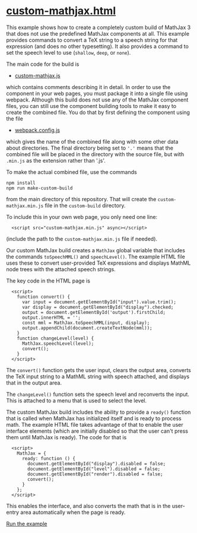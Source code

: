 # [custom-mathjax.html](https://mathjax.github.io/MathJax-demos-web/custom-build/custom-mathjax.html)

This example shows how to create a completely custom build of MathJax 3 that does not use the predefined MathJax components at all.  This example provides commands to convert a TeX string to a speech string for that expression (and does no other typesetting).  It also provides a command to set the speech level to use (`shallow`, `deep`, or `none`).

The main code for the build is

* [custom-mathjax.js](custom-mathjax.js)

which contains comments describing it in detail.  In order to use the component in your web pages, you must package it into a single file using webpack.  Although this build does not use any of the MathJax component files, you can still use the component building tools to make it easy to create the combined file.  You do that by first defining the component using the file

* [webpack.config.js](webpack.config.js)

which gives the name of the combined file along with some other data about directories.  The final directory being set to `'.'` means that the combined file will be placed in the directory with the source file, but with `.min.js` as the extension rather than '.js'.

To make the actual combined file, use the commands

```
npm install
npm run make-custom-build
```

from the main directory of this repository.  That will create the `custom-mathjax.min.js` file in the `custom-build` directory.

To include this in your own web page, you only need one line:

```
  <script src="custom-mathjax.min.js" async></script>
```

(include the path to the `custom-mathjax.min.js` file if needed).

Our custom MathJax build creates a `MathJax` global variable that includes the commands `toSpeechMML()` and `speechLevel()`.  The example HTML file uses these to convert user-provided TeX expressions and displays MathML node trees with the attached speech strings.

The key code in the HTML page is

```
  <script>
    function convert() {
      var input = document.getElementById("input").value.trim();
      var display = document.getElementById("display").checked;
      output = document.getElementById('output').firstChild;
      output.innerHTML = '';
      const mml = MathJax.toSpeechMML(input, display);
      output.appendChild(document.createTextNode(mml));
    }
    function changeLevel(level) {
      MathJax.speechLevel(level);
      convert();
    }
  </script>
```

The `convert()` function gets the user input, clears the output area, converts the TeX input string to a MathML string with speech attached, and displays that in the output area.

The `changeLevel()` function sets the speech level and reconverts the input.  This is attached to a menu that is used to select the level.

The custom MathJax build includes the ability to provide a `ready()` function that is called when MathJax has initialized itself and is ready to process math.  The example HTML file takes advantage of that to enable the user interface elements (which are initially disabled so that the user can't press them until MathJax is ready).  The code for that is

```
  <script>
    MathJax = {
      ready: function () {
        document.getElementById("display").disabled = false;
        document.getElementById("level").disabled = false;
        document.getElementById("render").disabled = false;
        convert();
      }
    };
  </script>
```

This enables the interface, and also converts the math that is in the user-entry area automatically when the page is ready.

[Run the example](https://mathjax.github.io/MathJax-demos-web/custom-build/custom-mathjax.html)
